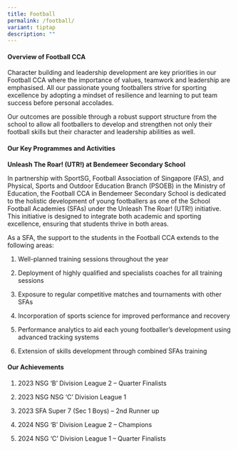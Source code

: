 ```yaml
---
title: Football
permalink: /football/
variant: tiptap
description: ""
---
```

<h4><strong>Overview of Football CCA</strong></h4>
<p>Character building and leadership development are key priorities in our
Football CCA where the importance of values, teamwork and leadership are
emphasised. All our passionate young footballers strive for sporting excellence
by adopting a mindset of resilience and learning to put team success before
personal accolades.</p>
<p>Our outcomes are possible through a robust support structure from the
school to allow all footballers to develop and strengthen not only their
football skills but their character and leadership abilities as well.</p>
<h4><strong>Our Key Programmes and Activities</strong></h4>
<p><strong>Unleash The Roar! (UTR!) at Bendemeer Secondary School</strong>
</p>
<p>In partnership with SportSG, Football Association of Singapore (FAS),
and Physical, Sports and Outdoor Education Branch (PSOEB) in the Ministry
of Education, the Football CCA in Bendemeer Secondary School is dedicated
to the holistic development of young footballers as one of the School Football
Academies (SFAs) under the Unleash The Roar! (UTR!) initiative. This initiative
is designed to integrate both academic and sporting excellence, ensuring
that students thrive in both areas.</p>
<p>As a SFA, the support to the students in the Football CCA extends to the
following areas:</p>
<ol data-tight="true" class="tight">
<li>
<p>Well-planned training sessions throughout the year</p>
</li>
<li>
<p>Deployment of highly qualified and specialists coaches for all training
sessions</p>
</li>
<li>
<p>Exposure to regular competitive matches and tournaments with other SFAs</p>
</li>
<li>
<p>Incorporation of sports science for improved performance and recovery</p>
</li>
<li>
<p>Performance analytics to aid each young footballer’s development using
advanced tracking systems</p>
</li>
<li>
<p>Extension of skills development through combined SFAs training</p>
</li>
</ol>
<h4><strong>Our Achievements</strong></h4>
<ol data-tight="true" class="tight">
<li>
<p>2023 NSG ‘B’ Division League 2 – Quarter Finalists</p>
</li>
<li>
<p>2023 NSG NSG ‘C’ Division League 1</p>
</li>
<li>
<p>2023 SFA Super 7 (Sec 1 Boys) – 2nd Runner up</p>
</li>
<li>
<p>2024 NSG ‘B’ Division League 2 – Champions</p>
</li>
<li>
<p>2024 NSG ‘C’ Division League 1 – Quarter Finalists</p>
</li>
</ol>
<p></p>